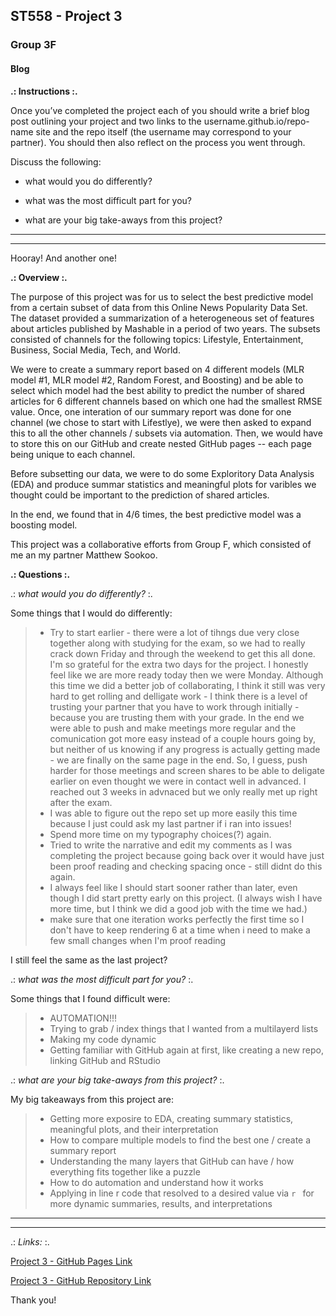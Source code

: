 ## ST558 - Project 3 
### Group 3F

#### Blog

**.: Instructions :.**

Once you’ve completed the project each of you should write a brief blog post outlining your project and two links to the username.github.io/repo-name site and the repo itself (the username may correspond to your partner). You should then also reflect on the process you went through. 

Discuss the following:

- what would you do differently? 

- what was the most difficult part for you?  

- what are your big take-aways from this project?  

________________________________________________________________________________________
________________________________________________________________________________________

Hooray! And another one!

**.: Overview :.**

The purpose of this project was for us to select the best predictive model from a certain subset of data from this Online News Popularity Data Set. The dataset provided a summarization of a heterogeneous set of features about articles published by Mashable in a period of two years. The subsets consisted of channels for the following topics: Lifestyle, Entertainment, Business, Social Media, Tech, and World. 

We were to create a summary report based on 4 different models (MLR model #1, MLR model #2, Random Forest, and Boosting) and be able to select which model had the best  ability to predict the number of shared articles for 6 different channels based on which one had the smallest RMSE value. Once, one interation of our summary report was done for one channel (we chose to start with Lifestlye), we were then asked to expand this to all the other channels / subsets via automation. Then, we would have to store this on our GitHub and create nested GitHub pages -- each page being unique to each channel. 

Before subsetting our data, we were to do some Exploritory Data Analysis (EDA) and produce summar statistics and meaningful plots for varibles we thought could be important to the prediction of shared articles.

In the end, we found that in 4/6 times, the best predictive model was a boosting model.

This project was a collaborative efforts from Group F, which consisted of me an my partner Matthew Sookoo. 

**.: Questions :.**
   
.: *what would you do differently?* :.

Some things that I would do differently:

> - Try to start earlier - there were a lot of tihngs due very close together along with studying for the exam, so we had to really crack down Friday and through the weekend to get this all done. I'm so grateful for the extra two days for the project. I honestly feel like we are more ready today then we were Monday.
> Although this time we did a better job of collaborating, I think it still was very hard to get rolling and delligate work -  I think there is a level of trusting your partner that you have to work through initially - because you are trusting them with your grade. In the end we were able to push and make meetings more regular and the comunication got more easy instead of a couple hours going by, but neither of us knowing if any progress is actually getting made - we are finally on the same page in the end. So, I guess, push harder for those meetings and screen shares to be able to deligate earlier on even thought we were in contact well in advanced. I reached out 3 weeks in advnaced but we only really met up right after the exam.
> - I was able to figure out the repo set up more easily this time because I just could ask my last partner if i ran into issues!
> - Spend more time on my typography choices(?) again. 
> - Tried to write the narrative and edit my comments as I was completing the project because going back over it would have just been proof reading and checking spacing once - still didnt do this again.
> - I always feel like I should start sooner rather than later, even though I did start pretty early on this project. (I always wish I have more time, but I think we did a good job with the time we had.)
> - make sure that one iteration works perfectly the first time so I don't have to keep rendering 6 at a time when i need to make a few small changes when I'm proof reading

I still feel the same as the last project? 

.: *what was the most difficult part for you?* :.

Some things that I found difficult were:

> - AUTOMATION!!!
> - Trying to grab / index things that I wanted from a multilayerd lists
> - Making my code dynamic
> - Getting familiar with GitHub again at first, like creating a new repo, linking GitHub and RStudio

.: *what are your big take-aways from this project?* :.

My big takeaways from this project are:

> - Getting more exposire to EDA, creating summary statistics, meaningful plots, and their interpretation  
> - How to compare multiple models to find the best one / create a summary report  
> - Understanding the many layers that GitHub can have / how everything fits together like a puzzle  
> - How to do automation and understand how it works  
> - Applying in line r code that resolved to a desired value via `r ` for more dynamic summaries, results, and interpretations  

________________________________________________________________________________________
________________________________________________________________________________________

.: *Links:* :.
                           
[Project 3 - GitHub Pages Link](https://magarittenguyen.github.io/ST558_Project3_GroupF/)
                                                       
[Project 3 - GitHub Repository Link](https://github.com/magarittenguyen/ST558_Project3_GroupF)
                            
Thank you!
